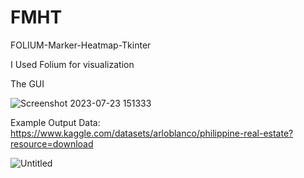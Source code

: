 # FMHT
FOLIUM-Marker-Heatmap-Tkinter

I Used Folium for visualization 


The GUI

![Screenshot 2023-07-23 151333](https://github.com/GLGub/FMHT/assets/125431911/07c91f1e-04a4-4846-97e9-919457817bcc)





Example Output
Data: https://www.kaggle.com/datasets/arloblanco/philippine-real-estate?resource=download



![Untitled](https://github.com/GLGub/FMHT/assets/125431911/a549059d-8db6-41d4-b57a-f8940709be3b)
